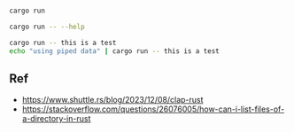 
```sh

cargo run

cargo run -- --help

cargo run -- this is a test
echo "using piped data" | cargo run -- this is a test
```


## Ref
- https://www.shuttle.rs/blog/2023/12/08/clap-rust
- https://stackoverflow.com/questions/26076005/how-can-i-list-files-of-a-directory-in-rust